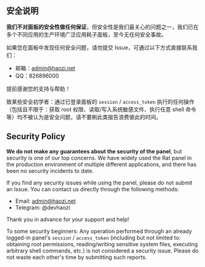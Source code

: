 ## 安全说明

**我们不对面板的安全性做任何保证**，但安全性是我们最关心的问题之一，我们已在多个不同应用的生产环境广泛应用耗子面板，至今无任何安全事故。

如果您在面板中发现任何安全问题，请勿提交 Issue，可通过以下方式直接联系我们：

- 邮箱：[admin@haozi.net](mailto:admin@haozi.net)
- QQ：826896000

提前感谢您的支持与帮助！

致某些安全初学者：通过已登录面板的 `session` / `access_token` 执行的任何操作（包括且不限于：获取 root 权限、读取/写入系统敏感文件、执行任意 shell 命令等）均不被认为是安全问题，请不要刷此类报告浪费彼此的时间。

## Security Policy

**We do not make any guarantees about the security of the panel**, but security is one of our top concerns. We have widely used the Rat panel in the production environment of multiple different applications, and there has been no security incidents to date.

If you find any security issues while using the panel, please do not submit an Issue. You can contact us directly through the following methods:

- Email: [admin@haozi.net](mailto:admin@haozi.net)
- Telegram: @devhaozi

Thank you in advance for your support and help!

To some security beginners: Any operation performed through an already logged-in panel's `session` / `access_token` (including but not limited to: obtaining root permissions, reading/writing sensitive system files, executing arbitrary shell commands, etc.) is not considered a security issue. Please do not waste each other's time by submitting such reports.
